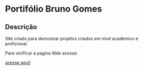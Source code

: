 
# Portifólio Bruno Gomes




## Descrição

Site criado para demostrar projetos criados em nivel academico e proficional.

Para verificar a pagina Web acesse:


[acesse aqui!](https://obrunogomes.vercel.app)


